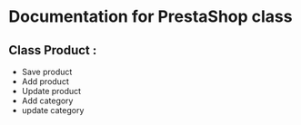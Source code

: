 # Documentation for PrestaShop class

## Class Product :
- Save product
- Add product
- Update product
- Add category
- update category